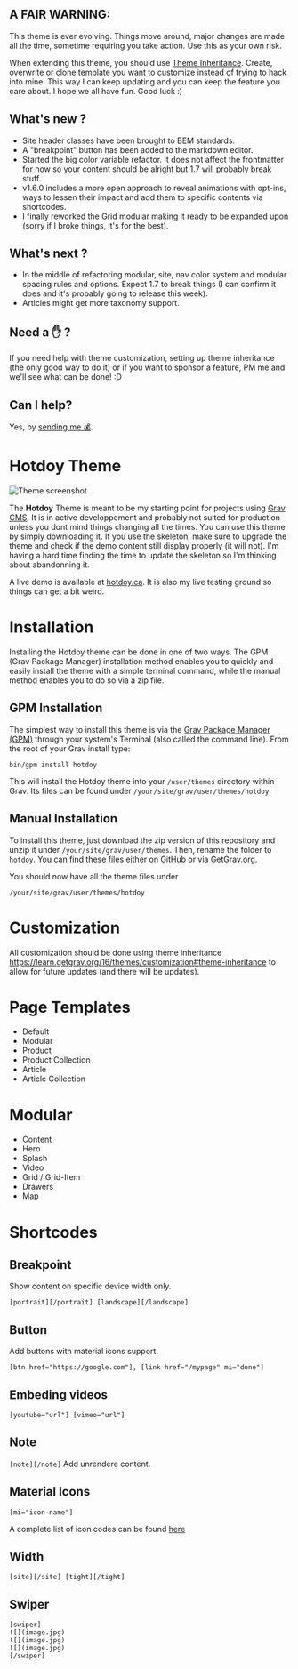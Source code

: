 ## A FAIR WARNING:

This theme is ever evolving. Things move around, major changes are made all the time, sometime requiring you take action. Use this as your own risk.

When extending this theme, you should use [Theme Inheritance](https://learn.getgrav.org/16/themes/customization). Create, overwrite or clone template you want to customize instead of trying to hack into mine. This way I can keep updating and you can keep the feature you care about. I hope we all have fun. Good luck :)

## What's new ?
* Site header classes have been brought to BEM standards.
* A "breakpoint" button has been added to the markdown editor.
* Started the big color variable refactor. It does not affect the frontmatter for now so your content should be alright but 1.7 will probably break stuff.
* v1.6.0 includes a more open approach to reveal animations with opt-ins, ways to lessen their impact and add them to specific contents via shortcodes. 
* I finally reworked the Grid modular making it ready to be expanded upon (sorry if I broke things, it's for the best).

## What's next ? 
* In the middle of refactoring modular, site, nav color system and modular spacing rules and options. Expect 1.7 to break things (I can confirm it does and it's probably going to release this week).
* Articles might get more taxonomy support.


## Need a ✋ ?

If you need help with theme customization, setting up theme inheritance (the only good way to do it) or if you want to sponsor a feature, PM me and we'll see what can be done! :D

## Can I help?

Yes, by [sending me 💰](https://www.paypal.me/hotdoy).

# Hotdoy Theme

![Theme screenshot](https://raw.githubusercontent.com/hotdoy/grav-theme-hotdoy/master/screenshot.jpg)

The **Hotdoy** Theme is meant to be my starting point for projects using [Grav CMS](http://github.com/getgrav/grav).
It is in active developpement and probably not suited for production unless you dont mind things changing all the times.
You can use this theme by simply downloading it. If you use the skeleton, make sure to upgrade the theme and check if the demo content still display properly (it will not). I'm having a hard time finding the time to update the skeleton so I'm thinking about abandonning it.

A live demo is available at [hotdoy.ca](https://hotdoy.ca). It is also my live testing ground so things can get a bit weird.

# Installation
Installing the Hotdoy theme can be done in one of two ways. The GPM (Grav Package Manager) installation method enables you to quickly and easily install the theme with a simple terminal command, while the manual method enables you to do so via a zip file.

## GPM Installation

The simplest way to install this theme is via the [Grav Package Manager (GPM)](http://learn.getgrav.org/advanced/grav-gpm) through your system's Terminal (also called the command line).  From the root of your Grav install type:

    bin/gpm install hotdoy

This will install the Hotdoy theme into your `/user/themes` directory within Grav. Its files can be found under `/your/site/grav/user/themes/hotdoy`.

## Manual Installation

To install this theme, just download the zip version of this repository and unzip it under `/your/site/grav/user/themes`. Then, rename the folder to `hotdoy`. You can find these files either on [GitHub](https://github.com/getgrav/grav-theme-hotdoy) or via [GetGrav.org](http://getgrav.org/downloads/themes).

You should now have all the theme files under

    /your/site/grav/user/themes/hotdoy

# Customization 
All customization should be done using theme inheritance https://learn.getgrav.org/16/themes/customization#theme-inheritance to allow for future updates (and there will be updates). 

# Page Templates

* Default
* Modular
* Product
* Product Collection
* Article
* Article Collection

# Modular

* Content
* Hero
* Splash
* Video
* Grid / Grid-Item
* Drawers
* Map

# Shortcodes

## Breakpoint
Show content on specific device width only.
```
[portrait][/portrait] [landscape][/landscape]
```

## Button
Add buttons with material icons support. 
```
[btn href="https://google.com"], [link href="/mypage" mi="done"]
```

## Embeding videos
```
[youtube="url"] [vimeo="url"]
```

## Note
```[note][/note]```
Add unrendere content.

## Material Icons
```
[mi="icon-name"]
```
A complete list of icon codes can be found [here](https://material.io/resources/icons/)

## Width
```
[site][/site] [tight][/tight]
```

## Swiper
```
[swiper]
![](image.jpg)
![](image.jpg)
![](image.jpg)
[/swiper]
```
